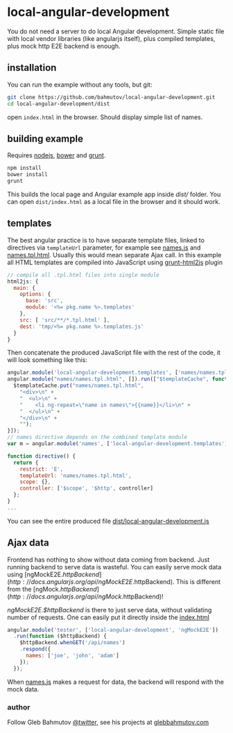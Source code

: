 # local-angular-development

You do not need a server to do local Angular development.
Simple static file with local vendor libraries (like angularjs itself),
plus compiled templates, plus mock http E2E backend is enough.

## installation

You can run the example without any tools, but git:


```sh
git clone https://github.com/bahmutov/local-angular-development.git
cd local-angular-development/dist
```

open `index.html` in the browser. Should display simple list of names.

## building example

Requires [nodejs](http://nodejs.org/), [bower](http://bower.io/) and [grunt](http://gruntjs.com/).

```sh
npm install
bower install
grunt
```

This builds the local page and Angular example app inside *dist/* folder.
You can open `dist/index.html` as a local file in the browser and it should work.

## templates

The best angular practice is to have separate template files, linked to directives
via `templateUrl` parameter, for example see [names.js](src/names/names.js)
and [names.tpl.html](src/names/names.tpl.html).
Usually this would mean separate Ajax call. In this example all HTML templates are
compiled into JavaScript using [grunt-html2js](https://github.com/karlgoldstein/grunt-html2js)
plugin

```js
// compile all .tpl.html files into single module
html2js: {
  main: {
    options: {
      base: 'src',
      module: '<%= pkg.name %>.templates'
    },
    src: [ 'src/**/*.tpl.html' ],
    dest: 'tmp/<%= pkg.name %>.templates.js'
  }
}
```

Then concatenate the produced JavaScript file with the rest of the code, it will look
something like this:

```js
angular.module('local-angular-development.templates', ['names/names.tpl.html']);
angular.module("names/names.tpl.html", []).run(["$templateCache", function($templateCache) {
  $templateCache.put("names/names.tpl.html",
    "<div>\n" +
    "  <ul>\n" +
    "    <li ng-repeat=\"name in names\">{{name}}</li>\n" +
    "  </ul>\n" +
    "</div>\n" +
    "");
}]);
// names directive depends on the combined template module
var m = angular.module('names', ['local-angular-development.templates']);

function directive() {
  return {
    restrict: 'E',
    templateUrl: 'names/names.tpl.html',
    scope: {},
    controller: ['$scope', '$http', controller]
  };
}
...
```

You can see the entire produced file
[dist/local-angular-development.js](dist/local-angular-development.js)

## Ajax data

Frontend has nothing to show without data coming from backend.
Just running backend to serve data is wasteful. You can easily serve mock data
using [ngMockE2E.$httpBackend](http://docs.angularjs.org/api/ngMockE2E.$httpBackend).
This is different from the [ngMock.$httpBackend](http://docs.angularjs.org/api/ngMock.$httpBackend)!

*ngMockE2E.$httpBackend* is there to just serve data, without validating
number of requests. One can easily put it directly inside the
[index.html](https://github.com/bahmutov/local-angular-development/blob/master/index.html#L19)

```js
angular.module('tester', ['local-angular-development', 'ngMockE2E'])
  .run(function ($httpBackend) {
    $httpBackend.whenGET('/api/names')
    .respond({
      names: ['joe', 'john', 'adam']
    });
  });
```

When [names.js](src/names/names.js) makes a request for data, the backend will
respond with the mock data.

### author

Follow Gleb Bahmutov [@twitter](https://twitter.com/bahmutov),
see his projects at [glebbahmutov.com](http://glebbahmutov.com/)
